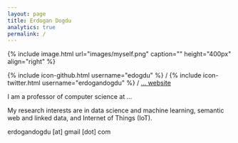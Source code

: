 ```yaml
---
layout: page 
title: Erdogan Dogdu
analytics: true
permalink: / 
---
```

 
{% include image.html url="images/myself.png" caption="" height="400px" align="right" %} 

{% include icon-github.html username="edogdu" %} /
{% include icon-twitter.html username="erdogandogdu" %} /
<i class='fa fa-fire'></i> <a href="http://">... website</a>

I am a professor of computer science at ...

My research interests are in data science and machine learning, semantic web and linked data, and Internet of Things (IoT).

<i class="fa fa-envelope" aria-hidden="true"></i> erdogandogdu [at] gmail [dot] com



